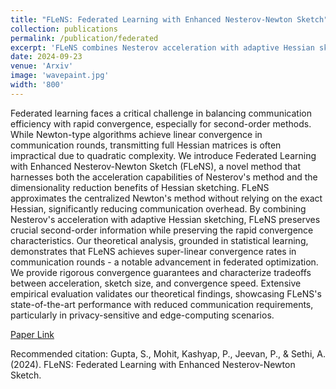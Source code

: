 ```yaml
---
title: "FLeNS: Federated Learning with Enhanced Nesterov-Newton Sketch"
collection: publications
permalink: /publication/federated
excerpt: 'FLeNS combines Nesterov acceleration with adaptive Hessian sketching to achieve super-linear convergence in federated learning while significantly reducing communication overhead.'
date: 2024-09-23
venue: 'Arxiv'
image: 'wavepaint.jpg'
width: '800'
---
```


Federated learning faces a critical challenge in balancing communication efficiency with rapid convergence, especially for second-order methods. While Newton-type algorithms achieve linear convergence in communication rounds, transmitting full Hessian matrices is often impractical due to quadratic complexity. We introduce Federated Learning with Enhanced Nesterov-Newton Sketch (FLeNS), a novel method that harnesses both the acceleration capabilities of Nesterov's method and the dimensionality reduction benefits of Hessian sketching. FLeNS approximates the centralized Newton's method without relying on the exact Hessian, significantly reducing communication overhead. By combining Nesterov's acceleration with adaptive Hessian sketching, FLeNS preserves crucial second-order information while preserving the rapid convergence characteristics. Our theoretical analysis, grounded in statistical learning, demonstrates that FLeNS achieves super-linear convergence rates in communication rounds - a notable advancement in federated optimization. We provide rigorous convergence guarantees and characterize tradeoffs between acceleration, sketch size, and convergence speed. Extensive empirical evaluation validates our theoretical findings, showcasing FLeNS's state-of-the-art performance with reduced communication requirements, particularly in privacy-sensitive and edge-computing scenarios. 

[Paper Link](https://arxiv.org/abs/2409.15216)

Recommended citation: Gupta, S., Mohit, Kashyap, P., Jeevan, P., & Sethi, A. (2024). FLeNS: Federated Learning with Enhanced Nesterov-Newton Sketch.